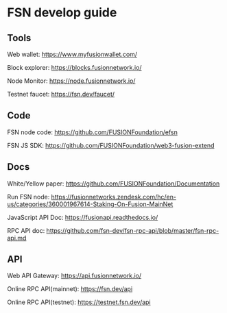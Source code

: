 # FSN develop guide

## Tools

Web wallet: https://www.myfusionwallet.com/

Block explorer: https://blocks.fusionnetwork.io/

Node Monitor: https://node.fusionnetwork.io/

Testnet faucet: https://fsn.dev/faucet/

## Code

FSN node code: https://github.com/FUSIONFoundation/efsn

FSN JS SDK: https://github.com/FUSIONFoundation/web3-fusion-extend

## Docs

White/Yellow paper: https://github.com/FUSIONFoundation/Documentation

Run FSN node: https://fusionnetworks.zendesk.com/hc/en-us/categories/360001967614-Staking-On-Fusion-MainNet

JavaScript API Doc: https://fusionapi.readthedocs.io/

RPC API doc: https://github.com/fsn-dev/fsn-rpc-api/blob/master/fsn-rpc-api.md

## API

Web API Gateway: https://api.fusionnetwork.io/

Online RPC API(mainnet): https://fsn.dev/api

Online RPC API(testnet): https://testnet.fsn.dev/api



